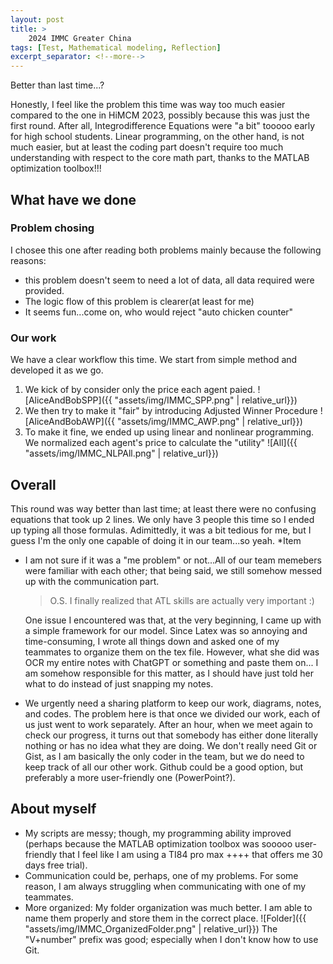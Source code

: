 ```yaml
---
layout: post
title: >
    2024 IMMC Greater China
tags: [Test, Mathematical modeling, Reflection]
excerpt_separator: <!--more-->
---
```

Better than last time...?
<!--more-->
Honestly, I feel like the problem this time was way too much easier compared to the one in HiMCM 2023, possibly because this was just the first round. After all, Integrodifference Equations were "a bit" tooooo early for high school students. Linear programming, on the other hand, is not much easier, but at least the coding part doesn't require too much understanding with respect to the core math part, thanks to the MATLAB optimization toolbox!!!
## What have we done
### Problem chosing
I chosee this one after reading both problems mainly because the following reasons:
- this problem doesn't seem to need a lot of data, all data required were provided. 
- The logic flow of this problem is clearer(at least for me)
- It seems fun...come on, who would reject "auto chicken counter"
### Our work
We have a clear workflow this time. We start from simple method and developed it as we go.
1. We kick of by consider only the price each agent paied.
![AliceAndBobSPP]({{ "assets/img/IMMC_SPP.png" | relative_url}})
2. We then try to make it "fair" by introducing Adjusted Winner Procedure
![AliceAndBobAWP]({{ "assets/img/IMMC_AWP.png" | relative_url}})
3. To make it fine, we ended up using linear and nonlinear programming. We normalized each agent's price to calculate the "utility"
![All]({{ "assets/img/IMMC_NLPAll.png" | relative_url}})
## Overall

This round was way better than last time; at least there were no confusing equations that took up 2 lines. We only have 3 people this time so I ended up typing all those formulas. Adimittedly, it was a bit tedious for me, but I guess I'm the only one capable of doing it in our team...so yeah.
*Item
- I am not sure if it was a "me problem" or not...All of our team memebers were familiar with each other; that being said, we still somehow messed up with the communication part. 
    >O.S. I finally realized that ATL skills are actually very important :)

    One issue I encountered was that, at the very beginning, I came up with a simple framework for our model. Since Latex was so annoying and time-consuming, I wrote all things down and asked one of my teammates to organize them on the tex file. However, what she did was OCR my entire notes with ChatGPT or something and paste them on... I am somehow responsible for this matter, as I should have just told her what to do instead of just snapping my notes.

- We urgently need a sharing platform to keep our work, diagrams, notes, and codes. The problem here is that once we divided our work, each of us just went to work separately. After an hour, when we meet again to check our progress, it turns out that somebody has either done literally nothing or has no idea what they are doing. We don't really need Git or Gist, as I am basically the only coder in the team, but we do need to keep track of all our other work. Github could be a good option, but preferably a more user-friendly one (PowerPoint?).
## About myself
- My scripts are messy; though, my programming ability improved (perhaps because the MATLAB optimization toolbox was sooooo user-friendly that I feel like I am using a TI84 pro max ++++ that offers me 30 days free trial).
- Communication could be, perhaps, one of my problems. For some reason, I am always struggling when communicating with one of my teammates.
- More organized: My folder organization was much better. I am able to name them properly and store them in the correct place.
![Folder]({{ "assets/img/IMMC_OrganizedFolder.png" | relative_url}})
The "V+number" prefix was good; especially when I don't know how to use Git. 